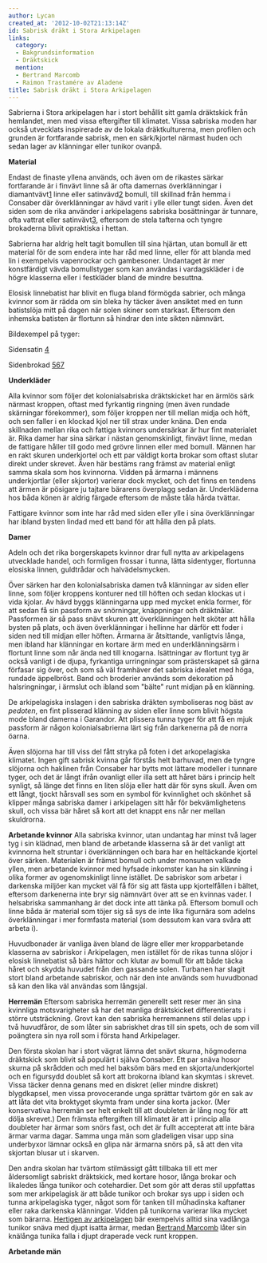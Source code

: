 ```yaml
---
author: Lycan
created_at: '2012-10-02T21:13:14Z'
id: Sabrisk dräkt i Stora Arkipelagen
links:
  category:
  - Bakgrundsinformation
  - Dräktskick
  mention:
  - Bertrand Marcomb
  - Raimon Trastamére av Aladene
title: Sabrisk dräkt i Stora Arkipelagen
---
```


Sabrierna i Stora arkipelagen har i stort behållit sitt gamla dräktskick från hemlandet, men med
vissa eftergifter till klimatet. Vissa sabriska moden har också utvecklats inspirerade av de lokala
dräktkulturerna, men profilen och grunden är fortfarande sabrisk, men en särk/kjortel närmast huden
och sedan lager av klänningar eller tunikor ovanpå.

**Material**

Endast de finaste yllena används, och även om de rikastes särkar fortfarande är i finvävt linne så
är ofta damernas överklänningar i diamantvävt[1] linne eller satinvävd[2] bomull, till skillnad från
hemma i Consaber där överklänningar av hävd varit i ylle eller tungt siden. Även det siden som de
rika använder i arkipelagens sabriska bosättningar är tunnare, ofta vattrat eller satinvävt[3],
eftersom de stela tafterna och tyngre brokaderna blivit opraktiska i hettan.

Sabrierna har aldrig helt tagit bomullen till sina hjärtan, utan bomull är ett material för de som
endera inte har råd med linne, eller för att blanda med lin i exempelvis vapenrockar och gambesoner.
Undantaget är mer konstfärdigt vävda bomullstyger som kan användas i vardagskläder i de högre
klasserna eller i festkläder bland de mindre besuttna.

Elosisk linnebatist har blivit en fluga bland förmögda sabrier, och många kvinnor som är rädda om
sin bleka hy täcker även ansiktet med en tunn batistslöja mitt på dagen när solen skiner som
starkast. Eftersom den inhemska batisten är flortunn så hindrar den inte sikten nämnvärt.

Bildexempel på tyger:

Sidensatin [4]

Sidenbrokad [5][][6][][7]

**Underkläder**

Alla kvinnor som följer det kolonialsabriska dräktskicket har en ärmlös särk närmast kroppen, oftast
med fyrkantig ringning (men även rundade skärningar förekommer), som följer kroppen ner till mellan
midja och höft, och sen faller i en klockad kjol ner till strax under knäna. Den enda skillnaden
mellan rika och fattiga kvinnors undersärkar är hur fint materialet är. Rika damer har sina särkar i
nästan genomskinligt, finvävt linne, medan de fattigare håller till godo med grövre linnen eller med
bomull. Männen har en rakt skuren underkjortel och ett par väldigt korta brokar som oftast slutar
direkt under skrevet. Även här bestäms rang främst av material enligt samma skala som hos kvinnorna.
Vidden på ärmarna i männens underkjortlar (eller skjortor) varierar dock mycket, och det finns en
tendens att ärmen är pösigare ju tajtare bärarens överplagg sedan är. Underkläderna hos båda könen
är aldrig färgade eftersom de måste tåla hårda tvättar.

Fattigare kvinnor som inte har råd med siden eller ylle i sina överklänningar har ibland bysten
lindad med ett band för att hålla den på plats.

**Damer**

Adeln och det rika borgerskapets kvinnor drar full nytta av arkipelagens utvecklade handel, och
formligen frossar i tunna, lätta sidentyger, flortunna elosiska linnen, guldtrådar och
halvädelsmycken.

Över särken har den kolonialsabriska damen två klänningar av siden eller linne, som följer kroppens
konturer ned till höften och sedan klockas ut i vida kjolar. Av hävd byggs klänningarna upp med
mycket enkla former, för att sedan få sin passform av snörningar, knäppningar och dräktnålar.
Passformen är så pass snävt skuren att överklänningen helt sköter att hålla bysten på plats, och
även överklänningar i hellinne har därför ett foder i siden ned till midjan eller höften. Ärmarna är
åtsittande, vanligtvis långa, men ibland har klänningar en kortare ärm med en underklänningsärm i
flortunt linne som når ända ned till knogarna. Isättningar av flortunt tyg är också vanligt i de
djupa, fyrkantiga urringningar som prästerskapet så gärna förfasar sig över, och som så väl
framhäver det sabriska idealet med höga, rundade äppelbröst. Band och broderier används som
dekoration på halsringningar, i ärmslut och ibland som "bälte" runt midjan på en klänning.

De arkipelagiska inslagen i den sabriska dräkten symboliseras nog bäst av *pedoten*, en fint
plisserad klänning av siden eller linne som blivit högsta mode bland damerna i Garandor. Att
plissera tunna tyger för att få en mjuk passform är någon kolonialsabrierna lärt sig från darkenerna
på de norra öarna.

Även slöjorna har till viss del fått stryka på foten i det arkopelagiska klimatet. Ingen gift
sabrisk kvinna går förstås helt barhuvad, men de tyngre slöjorna och haklinen från Consaber har
bytts mot lättare modeller i tunnare tyger, och det är långt ifrån ovanligt eller illa sett att
håret bärs i princip helt synligt, så länge det finns en liten slöja eller hatt där för syns skull.
Även om ett långt, tjockt hårsvall ses som en symbol för kvinnlighet och skönhet så klipper många
sabriska damer i arkipelagen sitt hår för bekvämlighetens skull, och vissa bär håret så kort att det
knappt ens når ner mellan skuldrorna.

**Arbetande kvinnor** Alla sabriska kvinnor, utan undantag har minst två lager tyg i sin klädnad,
men bland de arbetande klasserna så är det vanligt att kvinnorna helt struntar i överklänningen och
bara har en heltäckande kjortel över särken. Materialen är främst bomull och under monsunen valkade
yllen, men arbetande kvinnor med hyfsade inkomster kan ha sin klänning i olika former av
ogenomskinligt linne istället. De sabriskor som arbetar i darkenska miljöer kan mycket väl få för
sig att fästa upp kjortelfållen i bältet, eftersom darkenerna inte bryr sig nämnvärt över att se en
kvinnas vader. I helsabriska sammanhang är det dock inte att tänka på. Eftersom bomull och linne
båda är material som töjer sig så sys de inte lika figurnära som adelns överklänningar i mer
formfasta material (som dessutom kan vara svåra att arbeta i).

Huvudbonader är vanliga även bland de lägre eller mer kropparbetande klasserna av sabriskor i
Arkipelagen, men istället för de rikas tunna slöjor i elosisk linnebatist så bärs hättor och klutar
av bomull för att både täcka håret och skydda huvudet från den gassande solen. Turbanen har slagit
stort bland arbetande sabriskor, och när den inte används som huvudbonad så kan den lika väl
användas som långsjal.

**Herremän** Eftersom sabriska herremän generellt sett reser mer än sina kvinnliga motsvarigheter så
har det manliga dräktskicket differentierats i större utsträckning. Grovt kan den sabriska
herremannens stil delas upp i två huvudfåror, de som låter sin sabriskhet dras till sin spets, och
de som vill poängtera sin nya roll som i första hand Arkipelager.

Den första skolan har i stort vägrat lämna det snävt skurna, högmoderna dräktskick som blivit så
populärt i själva Consaber. Ett par snäva hosor skurna på skrådden och med hel baksöm bärs med en
skjorta/underkjortel och en figursydd doublet så kort att brokorna ibland kan skymtas i skrevet.
Vissa täcker denna genans med en diskret (eller mindre diskret) blygdkapsel, men vissa provocerande
unga sprättar tvärtom gör en sak av att låta det vita broktyget skymta fram under sina korta jackor.
(Mer konservativa herremän ser helt enkelt till att doubleten är lång nog för att dölja skrevet.)
Den främsta eftergiften till klimatet är att i princip alla doubleter har ärmar som snörs fast, och
det är fullt accepterat att inte bära ärmar varma dagar. Samma unga män som gladeligen visar upp
sina underbyxor lämnar också en glipa när ärmarna snörs på, så att den vita skjortan blusar ut i
skarven.

Den andra skolan har tvärtom stilmässigt gått tillbaka till ett mer åldersomligt sabriskt
dräktskick, med kortare hosor, långa brokar och likaledes långa tunikor och cotehardier. Det som gör
att deras stil uppfattas som mer arkipelagisk är att både tunikor och brokar sys upp i siden och
tunna arkipelagiska tyger, något som för tanken till mûhadinska kaftaner eller raka darkenska
klänningar. Vidden på tunikorna varierar lika mycket som bärarna. [Hertigen av arkipelagen] bär
exempelvis alltid sina vadlånga tunikor snäva med djupt isatta ärmar, medan [Bertrand Marcomb] låter
sin knälånga tunika falla i djupt draperade veck runt kroppen.

**Arbetande män**

  [1]: http://www.medievaltextiles.org/gallery/bing03.gif
  [2]: http://2.imimg.com/data2/FB/UX/MY-1189308/satin-weave-fabric-250x250.jpg
  [3]: http://www.hyenaproductions.com/images/products/detail/IMG_5114.jpg
  [4]: http://www.hyenaproductions.com/images/products/detail/IMG_1714.JPG
  [5]: http://www.hyenaproductions.com/images/products/detail/IMG_1229.1.JPG
  [6]: http://product-image.tradeindia.com/00243178/b/0/Brocade-Silk-Fabric.jpg
  [7]: http://store.corsetmaking.com/Merchant2/graphics/00000001/olivefloral.jpg
  [Hertigen av arkipelagen]: Raimon_Trastamére_av_Aladene
  [Bertrand Marcomb]: Bertrand_Marcomb